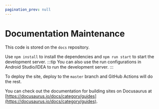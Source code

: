 ```yaml
---
pagination_prev: null
---
```

# Documentation Maintenance

This code is stored on the `docs` repository.

Use `npm install` to install the dependencies and `npm run start` to start the development server.
:::tip
You can also use the run configurations in Android Studio/IDEA to run the development server.
:::

To deploy the site, deploy to the `master` branch and GitHub Actions will do the rest.

You can check out the documentation for building sites on Docusaurus at [https://docusaurus.io/docs/category/guides](https://docusaurus.io/docs/category/guides).
